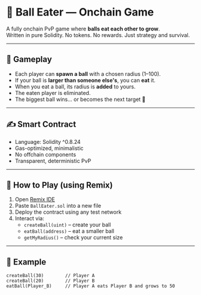 # 🎱 Ball Eater — Onchain Game  
    
A fully onchain PvP game where **balls eat each other to grow**.     
Written in pure Solidity. No tokens. No rewards. Just strategy and survival.    
    
---  
    
## 🧠 Gameplay    
    
- Each player can **spawn a ball** with a chosen radius (1–100).    
- If your ball is **larger than someone else's**, you can **eat** it.    
- When you eat a ball, its radius is **added** to yours.  
- The eaten player is eliminated.      
- The biggest ball wins... or becomes the next target 🧨      
   
---  
    
## ✍️ Smart Contract      
    
- Language: Solidity ^0.8.24    
- Gas-optimized, minimalistic  
- No offchain components    
- Transparent, deterministic PvP  

---

## 🚀 How to Play (using Remix)

1. Open [Remix IDE](https://remix.ethereum.org/)
2. Paste `BallEater.sol` into a new file
3. Deploy the contract using any test network
4. Interact via:
   - `createBall(uint)` – create your ball  
   - `eatBall(address)` – eat a smaller ball  
   - `getMyRadius()` – check your current size  

---

## 🧪 Example

```solidity
createBall(30)        // Player A
createBall(20)        // Player B
eatBall(Player_B)     // Player A eats Player B and grows to 50

